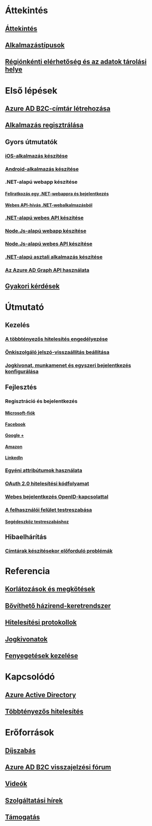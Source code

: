 # Áttekintés
## [Áttekintés](active-directory-b2c-overview.md)
## [Alkalmazástípusok](active-directory-b2c-apps.md)
## [Régiónkénti elérhetőség és az adatok tárolási helye](active-directory-b2c-reference-tenant-type.md)

# Első lépések
## [Azure AD B2C-címtár létrehozása](active-directory-b2c-get-started.md)
## [Alkalmazás regisztrálása](active-directory-b2c-app-registration.md)
## Gyors útmutatók
### [iOS-alkalmazás készítése](active-directory-b2c-devquickstarts-ios.md)
### [Android-alkalmazás készítése](active-directory-b2c-devquickstarts-android.md)
### .NET-alapú webapp készítése
#### [Feliratkozás egy .NET-webappra és bejelentkezés](active-directory-b2c-devquickstarts-web-dotnet-susi.md)
#### [Webes API-hívás .NET-webalkalmazásból](active-directory-b2c-devquickstarts-web-api-dotnet.md)
### [.NET-alapú webes API készítése](active-directory-b2c-devquickstarts-api-dotnet.md)
### [Node.Js-alapú webapp készítése](active-directory-b2c-devquickstarts-web-node.md)
### [Node.Js-alapú webes API készítése](active-directory-b2c-devquickstarts-api-node.md)
### [.NET-alapú asztali alkalmazás készítése](active-directory-b2c-devquickstarts-native-dotnet.md)
### [Az Azure AD Graph API használata](active-directory-b2c-devquickstarts-graph-dotnet.md)
## [Gyakori kérdések](active-directory-b2c-faqs.md)

# Útmutató
## Kezelés
### [A többtényezős hitelesítés engedélyezése](active-directory-b2c-reference-mfa.md)
### [Önkiszolgáló jelszó-visszaállítás beállítása](active-directory-b2c-reference-sspr.md)
### [Jogkivonat, munkamenet és egyszeri bejelentkezés konfigurálása](active-directory-b2c-token-session-sso.md)
## Fejlesztés
### Regisztráció és bejelentkezés
#### [Microsoft-fiók](active-directory-b2c-setup-msa-app.md)
#### [Facebook](active-directory-b2c-setup-fb-app.md)
#### [Google +](active-directory-b2c-setup-goog-app.md)
#### [Amazon](active-directory-b2c-setup-amzn-app.md)
#### [LinkedIn](active-directory-b2c-setup-li-app.md)
### [Egyéni attribútumok használata](active-directory-b2c-reference-custom-attr.md)
### [OAuth 2.0 hitelesítési kódfolyamat](active-directory-b2c-reference-oauth-code.md)
### [Webes bejelentkezés OpenID-kapcsolattal](active-directory-b2c-reference-oidc.md)
### [A felhasználói felület testreszabása](active-directory-b2c-reference-ui-customization.md)
#### [Segédeszköz testreszabáshoz](active-directory-b2c-reference-ui-customization-helper-tool.md)
## Hibaelhárítás
### [Címtárak készítésekor előforduló problémák](active-directory-b2c-support-create-directory.md)

# Referencia
## [Korlátozások és megkötések](active-directory-b2c-limitations.md)
## [Bővíthető házirend-keretrendszer](active-directory-b2c-reference-policies.md)
## [Hitelesítési protokollok](active-directory-b2c-reference-protocols.md)
## [Jogkivonatok](active-directory-b2c-reference-tokens.md)

## [Fenyegetések kezelése](active-directory-b2c-reference-threat-management.md)

# Kapcsolódó
## [Azure Active Directory](../active-directory/active-directory-whatis.md)
## [Többtényezős hitelesítés](../multi-factor-authentication/multi-factor-authentication.md)

# Erőforrások
## [Díjszabás](https://azure.microsoft.com/pricing/details/active-directory-b2c/)
## [Azure AD B2C visszajelzési fórum](https://feedback.azure.com/forums/169401-azure-active-directory/category/160596-b2c)
## [Videók](https://azure.microsoft.com/documentation/videos/index/?services=active-directory-b2c) 
## [Szolgáltatási hírek](https://azure.microsoft.com/updates/?product=active-directory-b2c)
## [Támogatás](active-directory-b2c-support.md)
